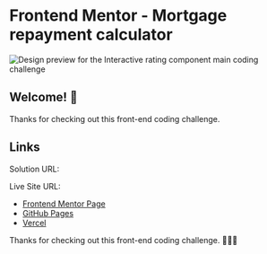 # Frontend Mentor - Mortgage repayment calculator

![Design preview for the Interactive rating component main coding challenge](/mortgage-repayment-calculator-main/preview.jpg)

## Welcome! 👋

Thanks for checking out this front-end coding challenge.

## Links
Solution URL: 

Live Site URL: 

- [Frontend Mentor Page](https://www.frontendmentor.io/solutions/faq-accordion-vv7qVzwowd)
- [GitHub Pages](https://github.com/rocioizq)
- [Vercel](https://vercel.com/rocioizqs-projects)


Thanks for checking out this front-end coding challenge.
🚀🚀🚀